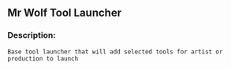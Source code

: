 ## Mr Wolf Tool Launcher

### Description:
    Base tool launcher that will add selected tools for artist or production to launch